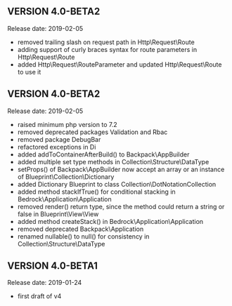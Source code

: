 VERSION 4.0-BETA2
-----------
Release date: 2019-02-05

 - removed trailing slash on request path in Http\Request\Route 
 - adding support of curly braces syntax for route parameters in Http\Request\Route 
 - added Http\Request\RouteParameter and updated Http\Request\Route to use it

VERSION 4.0-BETA2
-----------
Release date: 2019-02-05

 - raised minimum php version to 7.2
 - removed deprecated packages Validation and Rbac
 - removed package DebugBar
 - refactored exceptions in Di
 - added addToContainerAfterBuild() to Backpack\AppBuilder
 - added multiple set type methods in Collection\Structure\DataType
 - setProps() of Backpack\AppBuilder now accept an array or an instance of Blueprint\Collection\Dictionary
 - added Dictionary Blueprint to class Collection\DotNotationCollection
 - added method stackIfTrue() for conditional stacking in Bedrock\Application\Application 
 - removed render() return type, since the method could return a string or false in Blueprint\View\View
 - added method createStack() in Bedrock\Application\Application
 - removed deprecated Backpack\Application
 - renamed nullable() to null() for consistency in Collection\Structure\DataType

VERSION 4.0-BETA1
-----------
Release date: 2019-01-24

 - first draft of v4
